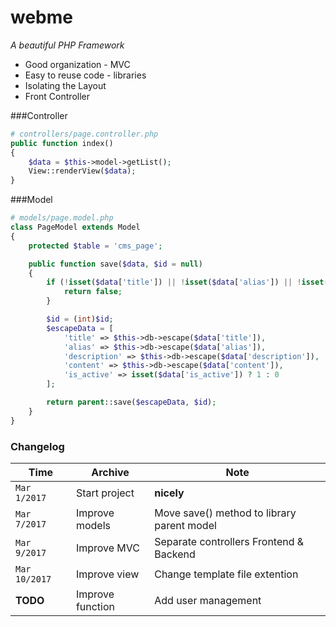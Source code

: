 # webme
_A beautiful PHP Framework_
- Good organization - MVC
- Easy to reuse code - libraries
- Isolating the Layout
- Front Controller

###Controller
```php
# controllers/page.controller.php
public function index()
{
    $data = $this->model->getList();
    View::renderView($data);
}
```

###Model
```php
# models/page.model.php
class PageModel extends Model
{
    protected $table = 'cms_page';

    public function save($data, $id = null)
    {
        if (!isset($data['title']) || !isset($data['alias']) || !isset($data['content'])) {
            return false;
        }

        $id = (int)$id;
        $escapeData = [
            'title' => $this->db->escape($data['title']),
            'alias' => $this->db->escape($data['alias']),
            'description' => $this->db->escape($data['description']),
            'content' => $this->db->escape($data['content']),
            'is_active' => isset($data['is_active']) ? 1 : 0
        ];

        return parent::save($escapeData, $id);
    }
}
```
### Changelog

Time | Archive | Note
--- | --- | ---
`Mar 1/2017` | Start project | **nicely**
`Mar 7/2017` | Improve models | Move save() method to library parent model
`Mar 9/2017` | Improve MVC | Separate controllers Frontend & Backend 
`Mar 10/2017`| Improve view | Change template file extention
**TODO** | Improve function | Add user management